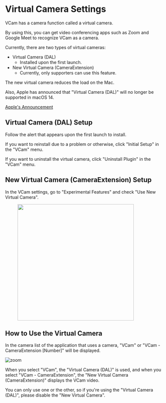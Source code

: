 # Virtual Camera Settings

VCam has a camera function called a virtual camera.

By using this, you can get video conferencing apps such as Zoom and Google Meet to recognize VCam as a camera.

Currently, there are two types of virtual cameras:

* Virtual Camera (DAL)
  * Installed upon the first launch.
* New Virtual Camera (CameraExtension)
  * Currently, only supporters can use this feature.

The new virtual camera reduces the load on the Mac.

Also, Apple has announced that "Virtual Camera (DAL)" will no longer be supported in macOS 14.

[Apple's Announcement](https://developer.apple.com/videos/play/wwdc2022/10022/)

## Virtual Camera (DAL) Setup

Follow the alert that appears upon the first launch to install.

If you want to reinstall due to a problem or otherwise, click "Initial Setup" in the "VCam" menu.

If you want to uninstall the virtual camera, click "Uninstall Plugin" in the "VCam" menu.

## New Virtual Camera (CameraExtension) Setup

In the VCam settings, go to "Experimental Features" and check "Use New Virtual Camera".

<figure><img src="https://github.com/vcamapp/docs/assets/8188636/6f52a888-084a-4be2-867a-f7fcc67a1f75" alt="" width="375"><figcaption></figcaption></figure>

## How to Use the Virtual Camera

In the camera list of the application that uses a camera, "VCam" or "VCam - CameraExtension \[Number]" will be displayed.

![zoom](https://github.com/vcamapp/docs/assets/8188636/288b4213-3320-4b36-b58a-ecc19c83eef3)

When you select "VCam", the "Virtual Camera (DAL)" is used, and when you select "VCam - CameraExtension", the "New Virtual Camera (CameraExtension)" displays the VCam video.

You can only use one or the other, so if you're using the "Virtual Camera (DAL)", please disable the "New Virtual Camera".
